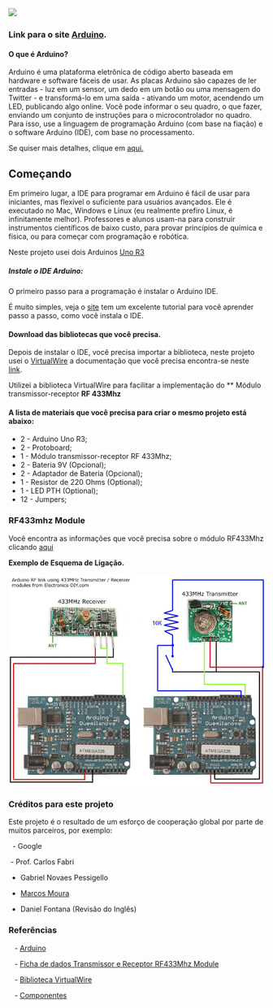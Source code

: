 ![](https://www.arduino.cc/en/uploads/Trademark/ArduinoCommunityLogo.png)

### Link para o site [Arduino](https://www.arduino.cc/https://www.arduino.cc/).

#### O que é Arduino?

Arduino é uma plataforma eletrônica de código aberto baseada em hardware e software fáceis de usar. As placas Arduino são capazes de ler entradas - luz em um sensor, um dedo em um botão ou uma mensagem do Twitter - e transformá-lo em uma saída - ativando um motor, acendendo um LED, publicando algo online. Você pode informar o seu quadro, o que fazer, enviando um conjunto de instruções para o microcontrolador no quadro. Para isso, use a linguagem de programação Arduino (com base na fiação) e o software Arduino (IDE), com base no processamento.

Se quiser mais detalhes, clique em [aqui.](Https://www.arduino.cc/pt/Guide/Introdução)


## Começando

Em primeiro lugar, a IDE para programar em Arduino é fácil de usar para iniciantes, mas flexível o suficiente para usuários avançados. Ele é executado no Mac, Windows e Linux (eu realmente prefiro Linux, é infinitamente melhor). Professores e alunos usam-na para construir instrumentos científicos de baixo custo, para provar princípios de química e física, ou para começar com programação e robótica.

Neste projeto usei dois Arduinos [Uno R3](https://store.arduino.cc/arduino-uno-rev3)

##### Instale o IDE Arduino:

O primeiro passo para a programação é instalar o Arduino IDE.

É muito simples, veja o [site](https://www.arduino.cc/en/Main/Software) tem um excelente tutorial para você aprender passo a passo, como você instala o IDE.

#### Download das bibliotecas que você precisa.

Depois de instalar o IDE, você precisa importar a biblioteca, neste projeto usei o [VirtualWire](http://www.airspayce.com/mikem/arduino/VirtualWire/VirtualWire-1.27.zip) a documentação que você precisa encontra-se neste [link](https://www.pjrc.com/teensy/td_libs_VirtualWire.html).

Utilizei a biblioteca VirtualWire para facilitar a implementação do ** Módulo transmissor-receptor **RF 433Mhz**

#### A lista de materiais que você precisa para criar o mesmo projeto está abaixo:

- 2 - Arduino Uno R3;
- 2 - Protoboard;
- 1 - Módulo transmissor-receptor RF 433Mhz;
- 2 - Bateria 9V (Opcional);
- 2 - Adaptador de Bateria (Opcional);
- 1 - Resistor de 220 Ohms (Optional);
- 1 - LED PTH (Optional);
- 12 - Jumpers;

### RF433mhz Module

Você encontra as informações que você precisa sobre o módulo RF433Mhz clicando [aqui](https://www.filipeflop.com/produto/modulo-rf-transmissor-receptor-433mhz-am/)

**Exemplo de Esquema de Ligação.**

![](images/image.jpg)

### Créditos para este projeto

Este projeto é o resultado de um esforço de cooperação global por parte de muitos parceiros, por exemplo:

  - Google
 
  - Prof. Carlos Fabri
 
  - Gabriel Novaes Pessigello
 
  - [Marcos Moura](https://www.linkedin.com/in/marcos-moura-22238b105)
 
  - Daniel Fontana (Revisão do Inglês)

### Referências ###

   - [Arduino](https://www.arduino.cc/)
  
   - [Ficha de dados Transmissor e Receptor RF433Mhz Module](https://www.filipeflop.com/produto/modulo-rf-transmissor-receptor-433mhz-am/)
  
   - [Biblioteca VirtualWire](https://www.pjrc.com/teensy/td_libs_VirtualWire.html)
  
   - [Componentes](https://www.googleadservices.com/pagead/aclk?sa=L&ai=DChcSEwilr6jdi_TXAhVFgJEKHU4FA1IYABAIGgJjZQ&ohost=www.google.com.br&cid=CAESEeD2i1POhdG0cASuDiqL_N03&sig=AOD64_22oKjpmyoDaCp5BxeiXaWFfCNRVg&ctype=5&q=&ved=0ahUKEwir6Zndi_TXAhXBkpAKHaTPAzkQ9aACCDU&adurl=)
